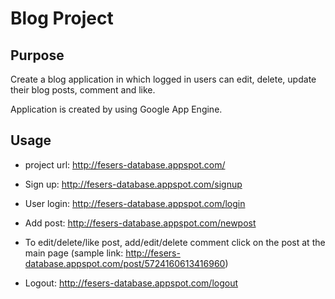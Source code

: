 # Blog Project

## Purpose

Create a blog application in which logged in users can edit, delete, update their blog posts, comment and like.

Application is created by using Google App Engine.

## Usage

* project url: http://fesers-database.appspot.com/

* Sign up: http://fesers-database.appspot.com/signup

* User login: http://fesers-database.appspot.com/login 

* Add post: http://fesers-database.appspot.com/newpost

* To edit/delete/like post, add/edit/delete comment click on the post at the main page (sample link: http://fesers-database.appspot.com/post/5724160613416960)

* Logout: http://fesers-database.appspot.com/logout



